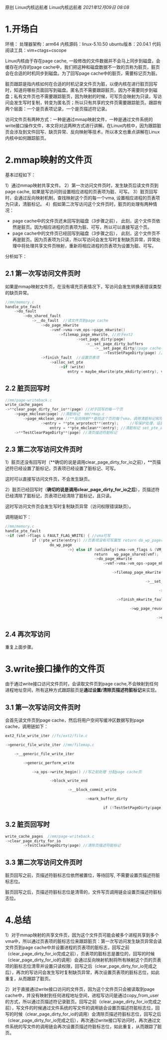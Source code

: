 原创 Linux内核远航者 Linux内核远航者
_2021年12月09日 08:08_

# 1.开场白

环境：
处理器架构：arm64
内核源码：linux-5.10.50
ubuntu版本：20.04.1
代码阅读工具：vim+ctags+cscope

Linux内核由于存在page cache, 一般修改的文件数据并不会马上同步到磁盘，会缓存在内存的page cache中，我们把这种和磁盘数据不一致的页称为脏页，脏页会在合适的时机同步到磁盘。为了回写page cache中的脏页，需要标记页为脏。

脏页跟踪是指内核如何在合适的时机记录文件页为脏，以便内核在进行脏页回写时，知道将哪些页面回写到磁盘。匿名页不需要跟踪脏页，因为不需要同步到磁盘；私有文件页也不需要跟踪脏页，因为映射的时候，可写页会映射为只读，写访问会发生写时复制，转变为匿名页；所以只有共享的文件页需要跟踪脏页。跟踪有两个层面：一个是页表项记录，一个是页描述符记录。

访问文件页有两种方式：一种是通过mmap映射文件，一种是通过文件系统的write接口操作文件，本文将对这两种方式进行讲解。在Linux内核中，因为跟踪脏页会涉及到文件回写、缺页异常、反向映射等技术，所以本文也重点讲解在Linux内核中如何跟踪脏页。

# 2.mmap映射的文件页

基本过程如下：

1）通过mmap映射共享文件。
2）第一次访问文件页时，发生缺页后读文件页到page cache, 如果是写访问则设置相应进程的页表项为脏、可写。
3）脏页回写时，会通过反向映射机制，查找映射这个页的每一个vma, 设置相应进程的页表项为只读，清脏标记。
4）假如第二次写访问这个文件页时，脏页的处理有两种情况：

- page cache中的文件页还未回写到磁盘（3步骤之前）， 此刻，这个文件页依然是脏页。因为相应进程的页表项为脏、可写，所以可以直接写这个页。
- page cache中的文件页已经回写到磁盘（3步骤之后）， 此刻，这个文件页不再是脏页。因为页表项为只读，所以写访问会发生写时复制缺页异常，异常处理中将处理共享文件页映射，重新将相应进程的页表项为设置为脏、可写。

分析如下：

## 2.1 第一次写访问文件页时

如果是mmap映射文件页，在没有填充页表情况下，写访问会发生转换表错误类型的缺页异常。

```cpp
//mm/memory.c 
handle_pte_fault
    ->do_fault 
        ->do_shared_fault 
            ->__do_fault  //读文件页到page cache
                ->do_page_mkwrite 
                    ->vmf->vma->vm_ops->page_mkwrite() 
                        ->filemap_page_mkwrite, //对于ext2
                                ->set_page_dirty(page) 
                                    ->__set_page_dirty_buffers  
                                        ->__set_page_dirty//page cache中标记页为脏 
                                            ->TestSetPageDirty(page) //设置页描述符脏标记
                ->finish_fault  //设置页表项
                    ->alloc_set_pte
                        ->if (write) 
                            entry = maybe_mkwrite(pte_mkdirty(entry), vma) //设置页表项脏、可写
```

## 2.2 脏页回写时

```cpp
//mm/page-writeback.c 
write_cache_pages
->**clear_page_dirty_for_io**(page) //对于回写的每一个页
    ->page_mkclean(page) //清脏标记  mm/rmap.c 
        ->page_mkclean_one //**反向映射**查找这个页的每个vma，调用清脏标记和写保护处理
                ->entry = **pte_wrprotect**(entry);     //写保护处理，设置只读  
                    entry = **pte_mkclean**(entry); //清脏标记 set_pte_at(vma->vm_mm, address, pte, entry) //设置到页表项中
    ->**TestClearPageDirty**(page) //清页描述符脏标记
```

## 2.3 第二次写访问文件页时

1）脏页还没有回写时（\*\*确切的说是调用clear_page_dirty_for_io之前），\*\*页描述符已经设置了脏标记，页表项已经设置了脏标记、可写。

这时可以直接写访问文件页，不会发生缺页。

2）脏页已经回写时（**确切的说是调用clear_page_dirty_for_io之后**），页描述符已经清除了脏标记，页表项已经清除了脏标记，且只读。

这时写访问文件页会发生写时复制缺页异常（访问权限错误缺页）。

调用链如下：

```cpp
//mm/memory.c 
handle_pte_fault 
->if (vmf->flags & FAULT_FLAG_WRITE) { //vma可写
            if (!pte_write(entry)) //页表项没有可写属性 return do_wp_page(vmf) //写时复制缺页异常处理
                    do_wp_page 
                            ->} else if (unlikely((vma->vm_flags & (VM_WRITE|VM_SHARED)) == (VM_WRITE|VM_SHARED))) { //是共享可写的文件映射vma 
                                        return   wp_page_shared(vmf);
                                        ->do_page_mkwrite 
                                            ->vmf->vma->vm_ops->page_mkwrite()

                                                ->filemap_page_mkwrite, //对于ext2                                                              ->set_page_dirty(page)

                                                               ->__set_page_dirty_buffers  //page cache中标记页为脏 

                                                                     ->TestSetPageDirty(page) //设置页描述符脏标记

                                                  ->finish_mkwrite_fault

                                                        ->wp_page_reuse

                                                                    ->entry = maybe_mkwrite(pte_mkdirty(entry), vma) //重新设置页表项脏、可写
```

## 2.4 再次写访问

重复上面步骤。

# 3.write接口操作的文件页

由于通过write接口访问文件页时，会读取文件页到page cache,不会映射到任何进程地址空间，所有这种方式跟踪脏页是**通过设置/清除页描述符脏标记**来实现。

## 3.1 第一次写访问文件页时

会首先读文件页到page cache，然后将用户空间写缓冲区数据写到page cache，调用链如下：

```cpp
ext2_file_write_iter //fs/ext2/file.c 

->generic_file_write_iter //mm/filemap.c 

    ->__generic_file_write_iter 

        ->generic_perform_write 

            ->a_ops->write_begin() //写之前处理 分配page cache页                                               ->iov_iter_copy_from_user_atomic //户空间写缓冲区数据写到page cache页       -> a_ops->write_end() //写之后处理

                    ->block_write_end 

                            ->__block_commit_write

                                    ->mark_buffer_dirty

                                            if (!TestSetPageDirty(page)) {  //设置页描述符脏标记                                                        ->__set_page_dirty  //设置页为脏（设置页描述符脏标记）
```

## 3.2 脏页回写时

```cpp
write_cache_pages  //mm/page-writeback.c 
->clear_page_dirty_for_io 
        ->TestClearPageDirty(page) //清除页描述符脏标记
```

## 3.3 第二次写访问文件页时

脏页回写之前，页描述符脏标志位依然被置位，等待回写, 不需要设置页描述符脏标志位。

脏页回写之后，页描述符脏标志位是清零的，文件写页调用链会设置页描述符脏标志位。

# 4.总结

1）对于mmap映射的共享文件页，因为这个文件页可能会被多个进程共享到多个vma中，所以通过页表项的脏标志位来跟踪脏页：第一次写访问发生缺页异常会读文件页到page cache中并设置进程的页表项的脏标志，回写之前（clear_page_dirty_for_io完成之前），页表项的脏标志是置位的，回写的时候（clear_page_dirty_for_io的调用）会通过反向映射机制将所有映射这个页的页表项的脏标志位清零并设置只读权限，回写之后（clear_page_dirty_for_io完成之后），再次的写访问会发生写时复制缺页异常，再次设置页表项的脏标志位，如此重复，从而跟踪了脏页。

2）对于直接通过write接口访问的文件页，因为这个文件页只会被读取到page cache中，并没有映射到任何进程地址空间，进程写访问是通过copy_from_user的方式，所以通过页描述符记录脏页。回写之前（clear_page_dirty_for_io完成之前），写文件的时候通过文件系统的写文件的调用链会设置页描述符脏标志位，回写的时候（clear_page_dirty_for_io的调用）会清除页描述符脏标志位，回写之后（clear_page_dirty_for_io完成之后），再次通过write接口写访问时，再次通过文件系统的写文件的调用链会再次设置页描述符脏标志位，如此重复，从而跟踪了脏页。
​
